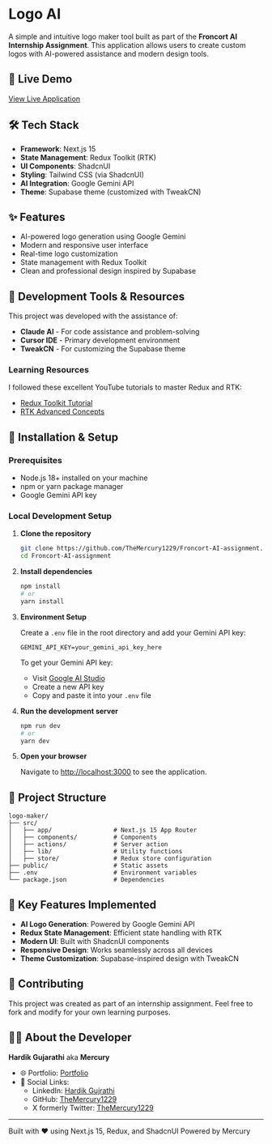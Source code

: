 # Logo AI

A simple and intuitive logo maker tool built as part of the **Froncort AI Internship Assignment**. This application allows users to create custom logos with AI-powered assistance and modern design tools.

## 🚀 Live Demo

[View Live Application](https://froncort-ai-assignment.vercel.app/)

## 🛠️ Tech Stack

- **Framework**: Next.js 15
- **State Management**: Redux Toolkit (RTK)
- **UI Components**: ShadcnUI
- **Styling**: Tailwind CSS (via ShadcnUI)
- **AI Integration**: Google Gemini API
- **Theme**: Supabase theme (customized with TweakCN)

## ✨ Features

- AI-powered logo generation using Google Gemini
- Modern and responsive user interface
- Real-time logo customization
- State management with Redux Toolkit
- Clean and professional design inspired by Supabase

## 🎯 Development Tools & Resources

This project was developed with the assistance of:
- **Claude AI** - For code assistance and problem-solving
- **Cursor IDE** - Primary development environment
- **TweakCN** - For customizing the Supabase theme

### Learning Resources

I followed these excellent YouTube tutorials to master Redux and RTK:
- [Redux Toolkit Tutorial](https://youtu.be/JeidRRc1-y4?si=OZzfIwBAbFO8gwHm)
- [RTK Advanced Concepts](https://youtu.be/fxT54eRIsc4?si=B7zVSK3aqbtLgnzj)

## 🔧 Installation & Setup

### Prerequisites

- Node.js 18+ installed on your machine
- npm or yarn package manager
- Google Gemini API key

### Local Development Setup

1. **Clone the repository**
   ```bash
   git clone https://github.com/TheMercury1229/Froncort-AI-assignment.git
   cd Froncort-AI-assignment
   ```

2. **Install dependencies**
   ```bash
   npm install
   # or
   yarn install
   ```

3. **Environment Setup**
   
   Create a `.env` file in the root directory and add your Gemini API key:
   ```env
   GEMINI_API_KEY=your_gemini_api_key_here
   ```

   To get your Gemini API key:
   - Visit [Google AI Studio](https://makersuite.google.com/app/apikey)
   - Create a new API key
   - Copy and paste it into your `.env` file

4. **Run the development server**
   ```bash
   npm run dev
   # or
   yarn dev
   ```

5. **Open your browser**
   
   Navigate to [http://localhost:3000](http://localhost:3000) to see the application.

## 📁 Project Structure

```
logo-maker/
├── src/
│   ├── app/                 # Next.js 15 App Router
│   ├── components/          # Components
│   ├── actions/             # Server action
│   ├── lib/                 # Utility functions
│   ├── store/               # Redux store configuration
├── public/                  # Static assets
├── .env                     # Environment variables
└── package.json             # Dependencies
```

## 🎨 Key Features Implemented

- **AI Logo Generation**: Powered by Google Gemini API
- **Redux State Management**: Efficient state handling with RTK
- **Modern UI**: Built with ShadcnUI components
- **Responsive Design**: Works seamlessly across all devices
- **Theme Customization**: Supabase-inspired design with TweakCN

## 🤝 Contributing

This project was created as part of an internship assignment. Feel free to fork and modify for your own learning purposes.

## 👨‍💻 About the Developer

**Hardik Gujarathi** aka **Mercury**

- 🌐 Portfolio: [Portfolio](https://hardik-gujarathidev.vercel.app/)
- 📱 Social Links: <!-- Add your social media links here -->
  - LinkedIn: [Hardik Gujrathi](https://www.linkedin.com/in/hardik-gujrathi-b7ba49294/)
  - GitHub: [TheMercury1229](https://github.com/TheMercury1229)
  - X formerly Twitter: [TheMercury1229](https://x.com/TheMercury1229)

---

Built with ❤️ using Next.js 15, Redux, and ShadcnUI
Powered by Mercury

